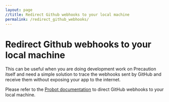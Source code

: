 ```yaml
---
layout: page
//title: Redirect Github webhooks to your local machine
permalink: /redirect_github_webhooks/
---
```


<!--
    Copyright 2019 VMware, Inc.
    SPDX-License-Identifier: BSD-2-Clause
-->

# Redirect Github webhooks to your local machine

This can be useful when you are doing development work on Precaution itself and need a simple solution to trace the webhooks sent by GitHub and receive them without exposing your app to the internet.

Please refer to the [Probot documentation](https://probot.github.io/docs/development/#configuring-a-github-app) to direct GitHub webhooks to your local machine.
